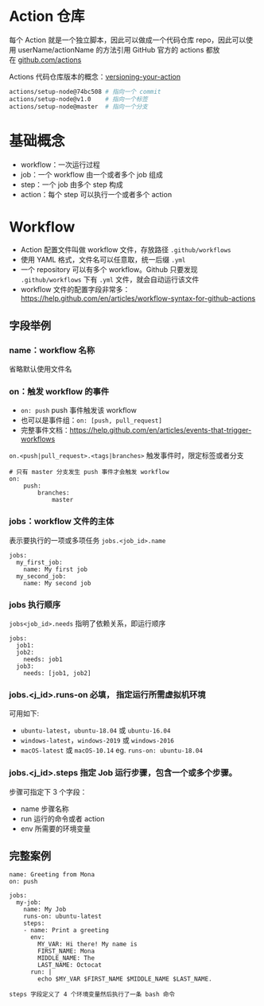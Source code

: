 
# Action 仓库

每个 Action 就是一个独立脚本，因此可以做成一个代码仓库 repo，因此可以使用 userName/actionName 的方法引用
GitHub 官方的 actions 都放在 [github.com/actions](https://github.com/actions)

Actions 代码仓库版本的概念：[versioning-your-action](https://help.github.com/en/articles/about-actions#versioning-your-action)
```bash
actions/setup-node@74bc508 # 指向一个 commit
actions/setup-node@v1.0    # 指向一个标签
actions/setup-node@master  # 指向一个分支
```


# 基础概念
- workflow：一次运行过程
- job：一个 workflow 由一个或者多个 job 组成
- step：一个 job 由多个 step 构成
- action：每个 step 可以执行一个或者多个 action

# Workflow
- Action 配置文件叫做 workflow 文件，存放路径 `.github/workflows`
- 使用 YAML 格式，文件名可以任意取，统一后缀 `.yml`
- 一个 repository 可以有多个 workflow。Github 只要发现 `.github/workflows` 下有 `.yml` 文件，就会自动运行该文件
- workflow 文件的配置字段非常多：https://help.github.com/en/articles/workflow-syntax-for-github-actions

## 字段举例
### name：workflow 名称

省略默认使用文件名

### on：触发 workflow 的事件
-  `on: push` push 事件触发该 workflow
- 也可以是事件组：`on: [push, pull_request]`
- 完整事件文档：https://help.github.com/en/articles/events-that-trigger-workflows

`on.<push|pull_request>.<tags|branches>`  触发事件时，限定标签或者分支
``` shell
# 只有 master 分支发生 push 事件才会触发 workflow
on:
	push:
		branches:
			master
```

### jobs：workflow 文件的主体

表示要执行的一项或多项任务
`jobs.<job_id>.name`
```shell
jobs:
  my_first_job:
    name: My first job
  my_second_job:
    name: My second job
```

### jobs 执行顺序
`jobs<job_id>.needs`
指明了依赖关系，即运行顺序
```shell
jobs:
  job1:
  job2:
    needs: job1
  job3:
    needs: [job1, job2]
```

### jobs.<j_id>.runs-on 必填， 指定运行所需虚拟机环境

可用如下:
-   `ubuntu-latest`，`ubuntu-18.04` 或 `ubuntu-16.04`
-   `windows-latest`，`windows-2019` 或 `windows-2016`
-   `macOS-latest` 或 `macOS-10.14`
eg. `runs-on: ubuntu-18.04`

### jobs.<j_id>.steps 指定 Job 运行步骤，包含一个或多个步骤。

步骤可指定下 3 个字段：
- name 步骤名称
- run 运行的命令或者 action
- env 所需要的环境变量

## 完整案例

```shell
name: Greeting from Mona
on: push

jobs:
  my-job:
    name: My Job
    runs-on: ubuntu-latest
    steps:
    - name: Print a greeting
      env:
        MY_VAR: Hi there! My name is
        FIRST_NAME: Mona
        MIDDLE_NAME: The
        LAST_NAME: Octocat
      run: |
        echo $MY_VAR $FIRST_NAME $MIDDLE_NAME $LAST_NAME.
```

	steps 字段定义了 4 个环境变量然后执行了一条 bash 命令

